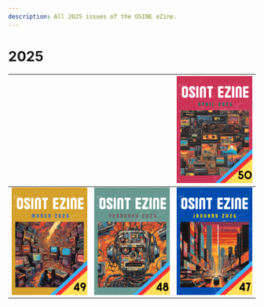 ```yaml
---
description: All 2025 issues of the OSINE eZine.
---
```


# 2025



|                                                                       |                                                                          | [![](../../.gitbook/assets/OSINTeZine_2025_04.png)](04-april-2025.md)   |
| --------------------------------------------------------------------- | ------------------------------------------------------------------------ | ----------------------------------------------------------------------- |
| [![](../../.gitbook/assets/OSINTeZine_2025_03.png)](03-march-2025.md) | [![](../../.gitbook/assets/OSINTeZine_2025_02.png)](02-february-2025.md) | [![](../../.gitbook/assets/OSINT_eZine-202501.png)](01-january-2025.md) |
